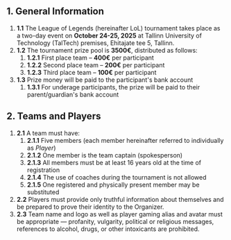 ## 1. General Information

1. **1.1** The League of Legends (hereinafter LoL) tournament takes place as a two-day event on **October 24-25, 2025** at Tallinn University of Technology (TalTech) premises, Ehitajate tee 5, Tallinn.
2. **1.2** The tournament prize pool is **3500€**, distributed as follows:
   1. **1.2.1** First place team – **400€** per participant
   2. **1.2.2** Second place team – **200€** per participant
   3. **1.2.3** Third place team – **100€** per participant
3. **1.3** Prize money will be paid to the participant's bank account
   1. **1.3.1** For underage participants, the prize will be paid to their parent/guardian's bank account

## 2. Teams and Players

1. **2.1** A team must have:
   1. **2.1.1** Five members (each member hereinafter referred to individually as *Player*)
   2. **2.1.2** One member is the team captain (spokesperson)
   3. **2.1.3** All members must be at least 16 years old at the time of registration
   4. **2.1.4** The use of coaches during the tournament is not allowed
   5. **2.1.5** One registered and physically present member may be substituted
2. **2.2** Players must provide only truthful information about themselves and be prepared to prove their identity to the Organizer.
3. **2.3** Team name and logo as well as player gaming alias and avatar must be appropriate — profanity, vulgarity, political or religious messages, references to alcohol, drugs, or other intoxicants are prohibited.